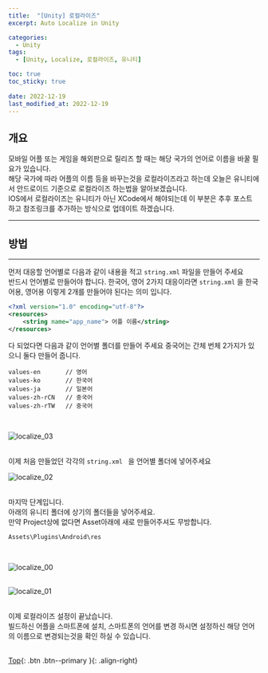 ```yaml
---
title:  "[Unity] 로컬라이즈"
excerpt: Auto Localize in Unity

categories:
  - Unity
tags:
  - [Unity, Localize, 로컬라이즈, 유니티]

toc: true
toc_sticky: true
 
date: 2022-12-19
last_modified_at: 2022-12-19
---
```


## 개요
모바일 어플 또는 게임을 해외판으로 릴리즈 할 때는 해당 국가의 언어로 이름을 바꿀 필요가 있습니다.<br>
해당 국가에 따라 어플의 이름 등을 바꾸는것을 로컬라이즈라고 하는데 오늘은 유니티에서
안드로이드 기준으로 로컬라이즈 하는법을 알아보겠습니다. <br>
IOS에서 로컬라이즈는 유니티가 아닌 XCode에서 해야되는데 이 부분은 추후 포스트 하고 참조링크를 추가하는 방식으로 업데이트 하겠습니다. <br>

---
## 방법
---

먼저 대응할 언어별로 다음과 같이 내용을 적고 ```string.xml``` 파일을 만들어 주세요 <br>
반드시 언어별로 만들어야 합니다. 한국어, 영어 2가지 대응이라면 ```string.xml``` 을 한국어용, 영어용 이렇게 2개를 만들어야 된다는 의미 입니다.<br>

``` xml
<?xml version="1.0" encoding="utf-8"?>
<resources>
    <string name="app_name"> 어플 이름</string>
</resources>
```

다 되었다면 다음과 같이 언어별 폴더를 만들어 주세요
중국어는 간체 번체 2가지가 있으니 둘다 만들어 줍니다.<br>

```
values-en       // 영어
values-ko       // 한국어
values-ja       // 일본어
values-zh-rCN   // 중국어
values-zh-rTW   // 중국어
```
<br>

![localize_03](https://user-images.githubusercontent.com/40765022/208286790-aa434025-0ac3-4d4a-9ee9-d49edf9f38e0.png) <br><br>

이제 처음 만들었던 각각의 ```string.xml ``` 을 언어별 폴더에 넣어주세요<br>

![localize_02](https://user-images.githubusercontent.com/40765022/208286764-2657dafd-6a92-4e93-b8ff-ee0d57d03c0b.png) <br><br>


마지막 단계입니다.<br>
아래의 유니티 폴더에 상기의 폴더들을 넣어주세요.<br>
만약 Project상에 없다면 Asset아래에 새로 만들어주셔도 무방합니다.<br>

```
Assets\Plugins\Android\res
```
<br>

![localize_00](https://user-images.githubusercontent.com/40765022/208286762-e693892c-f51b-43be-995f-2c0e7c3a9c44.png) <br><br>


![localize_01](https://user-images.githubusercontent.com/40765022/208286763-3a7ad5bb-8b11-4cc2-a00b-abc0c61f2591.png) <br><br>



이제 로컬라이즈 설정이 끝났습니다.<br>
빌드하신 어플을 스마트폰에 설치, 스마트폰의 언어를 변경 하시면 설정하신 해당 언어의 이름으로 변경되는것을 확인 하실 수 있습니다.<br>
<br>

[Top](#){: .btn .btn--primary }{: .align-right}
